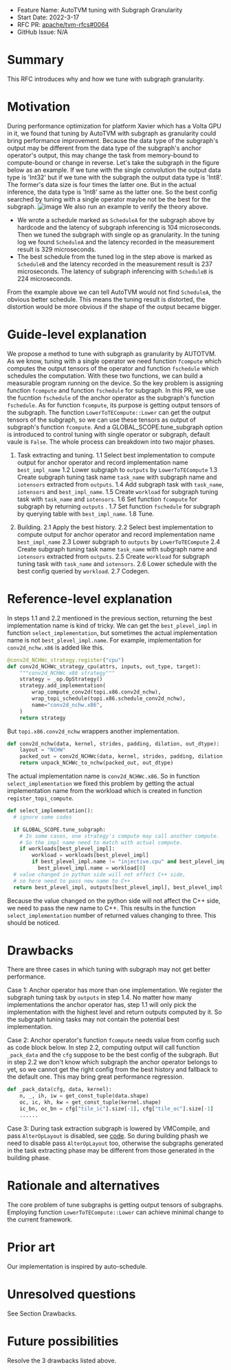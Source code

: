 - Feature Name: AutoTVM tuning with Subgraph Granularity
- Start Date: 2022-3-17
- RFC PR: [apache/tvm-rfcs#0064](https://github.com/apache/tvm-rfcs/pull/0064)
- GitHub Issue: N/A

# Summary
[summary]: #summary

This RFC introduces why and how we tune with subgraph granularity.

# Motivation
[motivation]: #motivation

During performance optimization for platform Xavier which has a Volta GPU in it, we found that tuning by AutoTVM with subgraph as granularity could bring performance improvement.  Because the data type of the subgraph's output may be different from the data type of the subgraph's anchor operator's output, this may change the task from memory-bound to compute-bound or change in reverse.
Let's take the subgraph in the figure below as an example. If we tune with the single convolution the output data type is 'Int32' but if we tune with the subgraph the output data type is 'Int8'. The former's data size is four times the latter one. But in the actual inference, the data type is 'Int8' same as the latter one. So the best config searched by tuning with a single operator maybe not be the best for the subgraph.
![image](assets/9999/subgraph-example.png)
We also run an example to verify the theory above.

- We wrote a schedule marked as ```ScheduleA``` for the subgraph above by hardcode and the latency of subgraph inferencing is 104 microseconds. Then we tuned the subgraph with single op as granularity. In the tuning log we found  ```ScheduleA``` and the latency recorded in the measurement result is 329 microseconds.
- The best schedule from the tuned log in the step above is marked as ```ScheduleB``` and the latency recorded in the measurement result is 237 microseconds. The latency of subgraph inferencing with ```ScheduleB``` is 224 microseconds.

From the example above we can tell AutoTVM would not find ```ScheduleA```,  the obvious better schedule. This means the tuning result is distorted, the distortion would be more obvious if the shape of the output became bigger.

# Guide-level explanation
[guide-level-explanation]: #guide-level-explanation

We propose a method to tune with subgraph as granularity by AUTOTVM. As we know, tuning with a single operator we need function ```fcompute``` which computes the output tensors of the operator and function ```fschedule``` which schedules the computation. With these two functions, we can build a measurable program running on the device. So the key problem is assigning function ```fcompute``` and function ```fschedule``` for subgraph. In this PR, we use the fucntion  ```fschedule``` of the anchor operator as the subgraph's function ```fschedule```. As for function ```fcompute```, its purpose is getting output tensors of the subgraph. The function ```LowerToTECompute::Lower``` can get the output tensors of the subgraph, so we can use these tensors as output of subgraph's function ```fcompute```. And a GLOBAL_SCOPE.tune_subgraph option is introduced to control tuning with single operator or subgraph, default vaule is `False`.
The whole process can breakdown into two major phases.
1. Task extracting and tuning.
1.1 Select best implementation to compute output for anchor operator and record implementation name `best_impl_name`
1.2 Lower subgraph to `outputs` by `LowerToTECompute`
1.3 Create subgraph tuning task name `task_name` with subgraph name and `iotensors` extracted from `outputs`.
1.4 Add subgraph task with `task_name`, `iotensors` and `best_impl_name`.
1.5 Create `workload` for subgraph tuning task with `task_name` and `iotensors`.
1.6 Set function `fcompute`  for subgraph by returning `outputs` .
1.7 Set function `fschedule`  for subgraph by querying table with `best_impl_name`.
1.8 Tune.

1. Building.
2.1 Apply the best history.
2.2 Select best implementation to compute output for anchor operator and record implementation name `best_impl_name`
2.3 Lower subgraph to `outputs` by `LowerToTECompute`
2.4 Create subgraph tuning task name `task_name` with subgraph name and `iotensors` extracted from `outputs`.
2.5 Create `workload` for subgraph tuning task with `task_name` and `iotensors`.
2.6 Lower schedule with the best config queried by `workload`.
2.7 Codegen.

# Reference-level explanation
[reference-level-explanation]: #reference-level-explanation

In steps 1.1 and 2.2 mentioned in the previous section, returning the best implementation name is kind of tricky. We can get the `best_plevel_impl` in function `select_implementation`, but sometimes the actual implementation name is not `best_plevel_impl.name`. For example, implementation for `conv2d_nchw.x86` is added like this.

```python
@conv2d_NCHWc_strategy.register("cpu")
def conv2d_NCHWc_strategy_cpu(attrs, inputs, out_type, target):
    """conv2d_NCHWc x86 strategy"""
    strategy = _op.OpStrategy()
    strategy.add_implementation(
        wrap_compute_conv2d(topi.x86.conv2d_nchw),
        wrap_topi_schedule(topi.x86.schedule_conv2d_nchw),
        name="conv2d_nchw.x86",
    )
    return strategy
```

But `topi.x86.conv2d_nchw` wrappers another implementation.

```python
def conv2d_nchw(data, kernel, strides, padding, dilation, out_dtype):
    layout = "NCHW"
    packed_out = conv2d_NCHWc(data, kernel, strides, padding, dilation, layout, layout, out_dtype)
    return unpack_NCHWc_to_nchw(packed_out, out_dtype)
```

The actual implementation name is `conv2d_NCHWc.x86`. So in function `select_implementation` we fixed this problem by getting the actual implementation name from the workload which is created in function `register_topi_compute`.

```python
def select_implementation():
  # ignore some codes

  if GLOBAL_SCOPE.tune_subgraph:
    # In some cases, one strategy's compute may call another compute.
    # So the impl name need to match with actual compute.
    if workloads[best_plevel_impl]:
        workload = workloads[best_plevel_impl]
        if best_plevel_impl.name != "injective.cpu" and best_plevel_impl.name != workload[0]:
          best_plevel_impl.name = workload[0]
  # value changed in python side will not effect C++ side,
  # so here need to pass new name to C++
  return best_plevel_impl, outputs[best_plevel_impl], best_plevel_impl.name
```

Because the value changed on the python side will not affect the C++ side, we need to pass the new name to C++. This results in the function `select_implementation` number of returned values changing to three. This should be noticed.


# Drawbacks
[drawbacks]: #drawbacks

There are three cases in which tuning with subgraph may not get better performance.

Case 1: Anchor operator has more than one implementation.
We register the subgraph tuning task by `outputs` in step 1.4. No matter how many implementations the anchor operator has, step 1.1 will only pick the implementation with the highest level and return outputs computed by it. So the subgraph tuning tasks may not contain the potential best implementation.

Case 2: Anchor operator's function `fcompute` needs value from config such as code block below. In step 2.2, computing output will call function `_pack_data` and the `cfg` suppose to be the best config of the subgraph. But in step 2.2 we don't know which subgraph the anchor operator belongs to yet, so we cannot get the right config from the best history and fallback to the default one. This may bring great performance regression.

```python
def _pack_data(cfg, data, kernel):
    n, _, ih, iw = get_const_tuple(data.shape)
    oc, ic, kh, kw = get_const_tuple(kernel.shape)
    ic_bn, oc_bn = cfg["tile_ic"].size[-1], cfg["tile_oc"].size[-1]
    ......
```

Case 3: During task extraction subgraph is lowered by VMCompile, and pass `AlterOpLayout` is disabled, see [code](https://github.com/apache/tvm/blob/main/python/tvm/autotvm/task/relay_integration.py#:~:text=with%20tvm.transform.PassContext(opt_level%3Dopt_level%2C%20disabled_pass%3D%7B%22AlterOpLayout%22%7D)%3A). So during building phash we need to disable pass `AlterOpLayout` too, otherwise the subgraphs generated in the task extracting phase may be different from those generated in the building phase.


# Rationale and alternatives
[rationale-and-alternatives]: #rationale-and-alternatives

The core problem of tune subgraphs is getting output tensors of subgraphs. Employing function `LowerToTECompute::Lower` can achieve minimal change to the current framework.

# Prior art
[prior-art]: #prior-art

Our implementation is inspired by auto-schedule.

# Unresolved questions
[unresolved-questions]: #unresolved-questions

See Section Drawbacks.

# Future possibilities
[future-possibilities]: #future-possibilities

Resolve the 3 drawbacks listed above.
